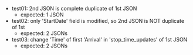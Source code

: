 * test01: 2nd JSON is complete duplicate of 1st JSON
    - expected: 1 JSON
* test02: only 'StartDate' field is modified, so 2nd JSON is NOT duplicate of 1st
    - expected: 2 JSONs
* test03: change 'Time' of first 'Arrival' in 'stop_time_updates' of 1st JSON
    - expected: 2 JSONs